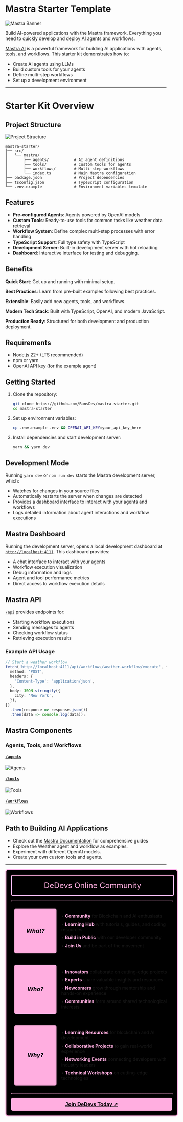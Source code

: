 # Mastra Starter Template

![Mastra Banner](https://pbs.twimg.com/profile_banners/1861308613563949057/1732605740/1500x500)

Build AI-powered applications with the Mastra framework. Everything you need to quickly develop and deploy AI agents and workflows.

[Mastra AI](https://mastra.ai) is a powerful framework for building AI applications with agents, tools, and workflows. This starter kit demonstrates how to:

- Create AI agents using LLMs
- Build custom tools for your agents
- Define multi-step workflows
- Set up a development environment

---

# Starter Kit Overview

## Project Structure
![Project Structure](docs/assets/structure.png)

```
mastra-starter/
├── src/
│   └── mastra/
│       ├── agents/           # AI agent definitions
│       ├── tools/            # Custom tools for agents
│       ├── workflows/        # Multi-step workflows
│       └── index.ts          # Main Mastra configuration
├── package.json              # Project dependencies
├── tsconfig.json             # TypeScript configuration
└── .env.example              # Environment variables template
```

## Features

- **Pre-configured Agents**: Agents powered by OpenAI models
- **Custom Tools**: Ready-to-use tools for common tasks like weather data retrieval
- **Workflow System**: Define complex multi-step processes with error handling
- **TypeScript Support**: Full type safety with TypeScript
- **Development Server**: Built-in development server with hot reloading
- **Dashboard**: Interactive interface for testing and debugging.

## Benefits

**Quick Start**: Get up and running with minimal setup.

**Best Practices**: Learn from pre-built examples following best practices.

**Extensible**: Easily add new agents, tools, and workflows.

**Modern Tech Stack**: Built with TypeScript, OpenAI, and modern JavaScript.

**Production Ready**: Structured for both development and production deployment.

## Requirements

- Node.js 22+ (LTS recommended)
- npm or yarn
- OpenAI API key (for the example agent)

## Getting Started

1. Clone the repository:
   ```bash
   git clone https://github.com/BunsDev/mastra-starter.git
   cd mastra-starter
   ```

2. Set up environment variables:
   ```bash
   cp .env.example .env && OPENAI_API_KEY=your_api_key_here
   ```

3. Install dependencies and start development server:
   ```bash
   yarn && yarn dev
   ```

## Development Mode

Running `yarn dev` or `npm run dev` starts the Mastra development server, which:

- Watches for changes in your source files
- Automatically restarts the server when changes are detected
- Provides a dashboard interface to interact with your agents and workflows
- Logs detailed information about agent interactions and workflow executions

## Mastra Dashboard

Running the development server, opens a local development dashboard at [`http://localhost:4111`](http://localhost:4111). This dashboard provides:

- A chat interface to interact with your agents
- Workflow execution visualization
- Debug information and logs
- Agent and tool performance metrics
- Direct access to workflow execution details

## Mastra API

[`/api`](http://localhost:4111/api) provides endpoints for:

- Starting workflow executions
- Sending messages to agents
- Checking workflow status
- Retrieving execution results

### Example API Usage

```typescript
// Start a weather workflow
fetch('http://localhost:4111/api/workflows/weather-workflow/execute', {
  method: 'POST',
  headers: {
    'Content-Type': 'application/json',
  },
  body: JSON.stringify({
    city: 'New York',
  }),
})
  .then(response => response.json())
  .then(data => console.log(data));
```

## Mastra Components
### Agents, Tools, and Workflows

#### [`/agents`](/src/mastra/agents/)
![Agents](/docs/assets/agents.png)

#### [`/tools`](/src/mastra/tools/)
![Tools](/docs/assets/rag.png)

#### [`/workflows`](/src/mastra/workflows/)
![Workflows](/docs/assets/workflows.png)

## Path to Building AI Applications

- Check out the [Mastra Documentation](https://mastra.ai/docs) for comprehensive guides
- Explore the Weather agent and workflow as examples.
- Experiment with different OpenAI models.
- Create your own custom tools and agents.


___

<div style="display: flex; flex-direction: column; justify-content: center; align-items: stretch; background-color: #000000; padding: 15px; margin: 0 auto; width: 100%; max-width: 800px; border-radius: 8px; border-color: #FFAEE0; border-style: solid;">

<div style="display: flex; justify-content: center; align-items: center; text-align: center; font-size: 24px; height: 60px; margin-bottom: 15px; border-radius: 5px; border-color: #FFAEE0; border-style: solid; color: #FFAEE0; width: 100%; cursor: pointer;" onmouseover="this.style.backgroundColor='#FFAEE0'; this.style.color='#000000';" onmouseout="this.style.backgroundColor='#000000'; this.style.color='#FFAEE0';">
  DeDevs Online Community
</div>

<div style="border: 1.5px; border-color: #FFAEE0; border-style: dotted; margin-bottom: 12px; width: 100%; display: flex; justify-content: center; align-items: center;">
</div>

<div style="display: flex; flex-direction: row; justify-content: center; align-items: stretch; background-color: #000000; padding: 10px; margin-bottom: 15px; border-radius: 5px;">
  <div style="width: 25%; display: flex; justify-content: center; align-items: center; min-height: 120px; background-color: #FFAEE0; border-radius: 5px; padding: 10px;">
    <em style="font-weight: bold; font-size: 18px; color: #000000;">What?</em>
  </div>
  <div style="width: 75%; display: flex; justify-content: center; align-items: center; min-height: 120px; background-color: #000000; padding-left: 15px;">
    <ul style="list-style-type: none; padding-left: 0; width: 100%;">
      <li style="margin-bottom: 8px;">• <strong style="color: #FFAEE0"><a href="https://dedevs.club" style="color: #FFAEE0; text-decoration: none;">Community</a></strong> for Blockchain and AI enthusiasts</li>
      <li style="margin-bottom: 8px;">• <strong style="color: #FFAEE0"><a href="https://blog.dedevs.club" style="color: #FFAEE0; text-decoration: none;">Learning Hub</a></strong> with tutorials, guides, and coding resources</li>
      <li style="margin-bottom: 8px;">• <strong style="color: #FFAEE0"><a href="https://github.com/dedevsclub" style="color: #FFAEE0; text-decoration: none;">Build in Public</a></strong> with our developer community</li>
      <li>• <strong style="color: #FFAEE0"><a href="https://whop.com/dedevs" style="color: #FFAEE0; text-decoration: none;">Join Us</a></strong> and be part of the movement</li>
    </ul>
  </div>
</div>

<div style="display: flex; flex-direction: row; justify-content: center; align-items: stretch; background-color: #000000; padding: 10px; margin-bottom: 15px; border-radius: 5px;">
  <div style="width: 25%; display: flex; justify-content: center; align-items: center; min-height: 120px; background-color: #FFAEE0; border-radius: 5px; padding: 10px;">
    <em style="font-weight: bold; font-size: 18px; color: #000000;">Who?</em>
  </div>
  <div style="width: 75%; display: flex; justify-content: center; align-items: center; min-height: 120px; background-color: #000000; padding-left: 15px;">
    <ul style="list-style-type: none; padding-left: 0; width: 100%;">
      <li style="margin-bottom: 8px;">• <strong style="color: #FFAEE0"><a href="https://dedevs.club" style="color: #FFAEE0; text-decoration: none;">Innovators</a></strong> collaborate on cutting-edge projects</li>
      <li style="margin-bottom: 8px;">• <strong style="color: #FFAEE0"><a href="https://dedevs.club" style="color: #FFAEE0; text-decoration: none;">Experts</a></strong> share valuable insights and resources</li>
      <li style="margin-bottom: 8px;">• <strong style="color: #FFAEE0"><a href="https://dedevs.club" style="color: #FFAEE0; text-decoration: none;">Newcomers</a></strong> grow through mentorship and hands-on experience</li>
      <li>• <strong style="color: #FFAEE0"><a href="https://dedevs.club" style="color: #FFAEE0; text-decoration: none;">Communities</a></strong> form around shared technological interests</li>
    </ul>
  </div>
</div>

<div style="display: flex; flex-direction: row; justify-content: center; align-items: stretch; background-color: #000000; padding: 10px; margin-bottom: 15px; border-radius: 5px;">
  <div style="width: 25%; display: flex; justify-content: center; align-items: center; min-height: 120px; background-color: #FFAEE0; border-radius: 5px; padding: 10px;">
    <em style="font-weight: bold; font-size: 18px; color: #000000;">Why?</em>
  </div>
  <div style="width: 75%; display: flex; justify-content: center; align-items: center; min-height: 120px; background-color: #000000; padding-left: 15px;">
    <ul style="list-style-type: none; padding-left: 0; width: 100%;">
      <li style="margin-bottom: 8px;">• <strong style="color: #FFAEE0"><a href="https://dedevs.club" style="color: #FFAEE0; text-decoration: none;">Learning Resources</a></strong> for blockchain and AI development</li>
      <li style="margin-bottom: 8px;">• <strong style="color: #FFAEE0"><a href="https://dedevs.club" style="color: #FFAEE0; text-decoration: none;">Collaborative Projects</a></strong> to gain real-world experience</li>
      <li style="margin-bottom: 8px;">• <strong style="color: #FFAEE0"><a href="https://dedevs.club" style="color: #FFAEE0; text-decoration: none;">Networking Events</a></strong> connecting developers with industry leaders</li>
      <li>• <strong style="color: #FFAEE0"><a href="https://dedevs.club" style="color: #FFAEE0; text-decoration: none;">Technical Workshops</a></strong> on cutting-edge technologies</li>
    </ul>
  </div>
</div>

<div style="border: 1.5px; border-color: #FFAEE0; border-style: dotted; margin-bottom: 12px; width: 100%; display: flex; justify-content: center; align-items: center;">
</div>

<a href="https://dedevs.club" target="_blank" rel="noopener noreferrer" style="display: flex; justify-content: center; align-items: center; margin: 0 auto; width: 100%;">
  <button style="background-color: #FFAEE0; font-size: 16px; font-weight: bold; border-color: #FFAEE0; border-radius: 5px; border-style: solid; color: #000000; width: 100%; height: 40px; cursor: pointer; justify-content: space-between; align-items: center;" onmouseover="this.style.backgroundColor='#FFAEE0'; this.style.color='#000000';" onmouseout="this.style.backgroundColor='#FFAEE0'; this.style.color='#FFAEE0';">
   Join DeDevs Today &#x279a;
  </button>
</a>

</div>